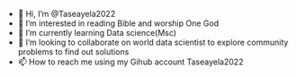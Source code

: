 - 👋 Hi, I’m @Taseayela2022
- 👀 I’m interested in reading Bible and worship One God
- 🌱 I’m currently learning Data science(Msc)
- 💞️ I’m looking to collaborate on world data scientist to explore community problems to find out solutions
- 📫 How to reach me using my Gihub account Taseayela2022

<!---
Taseayela2022/Taseayela2022 is a ✨ special ✨ repository because its `README.md` (this file) appears on your GitHub profile.
You can click the Preview link to take a look at your changes.
--->
